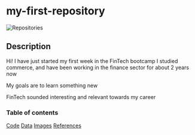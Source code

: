 # my-first-repository

![Repositories](C:\Users\Kevin\desktop\my-first-repository\repositories.jpg)

## Description
Hi! I have just started my first week in the FinTech bootcamp
I studied commerce, and have been working in the finance sector for about 2 years now

My goals are to learn something new

FinTech sounded interesting and relevant towards my career

### Table of contents
[Code](C:\Users\Kevin\desktop\my-first-repository\code)
[Data](C:\Users\Kevin\desktop\my-first-repository\data)
[Images](C:\Users\Kevin\desktop\my-first-repository\images)
[References](C:\Users\Kevin\desktop\my-first-repository\references)